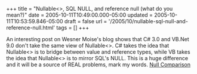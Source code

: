 +++
title = "Nullable<>, SQL NULL, and reference null  (what do you mean?)"
date = 2005-10-11T10:49:00.000-05:00
updated = 2005-10-11T10:53:59.846-05:00
draft = false
url = '/2005/10/nullable-sql-null-and-reference-null.html'
tags = []
+++

An interesting post on Wesner Moise's blog shows that C# 3.0 and VB.Net 9.0 don't take the same view of Nullable<>. C# takes the idea that Nullable<> is to bridge between value and reference types, while VB takes the idea that Nullable<> is to mirror SQL's NULL. This is a huge difference and it will be a source of REAL problems, mark my words. [Null Comparison](http://wesnerm.blogs.com/net_undocumented/2005/10/null_comparison.html)

